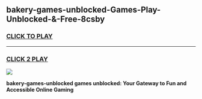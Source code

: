 
## bakery-games-unblocked-Games-Play-Unblocked-&-Free-8csby
<h3>
<a href="https://premium76.site?title=bakery-games-unblocked&ref=24A">CLICK TO PLAY</a></h3>
<hr>

<h3>
<a href="https://premium76.site?title=bakery-games-unblocked&ref=24A">CLICK 2 PLAY</a>
  
</h3>

<a href="https://premium76.site?title=bakery-games-unblocked&ref=24A"><img src="https://clearcache.store/games.png"></a>


**bakery-games-unblocked games unblocked: Your Gateway to Fun and Accessible Online Gaming**
